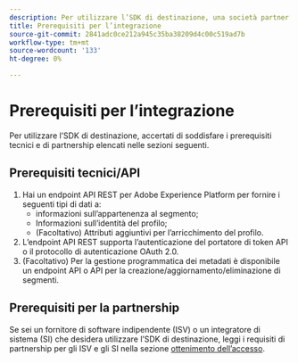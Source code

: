 ```yaml
---
description: Per utilizzare l’SDK di destinazione, una società partner deve soddisfare i prerequisiti elencati in questo documento.
title: Prerequisiti per l’integrazione
source-git-commit: 2841adc0ce212a945c35ba38209d4c00c519ad7b
workflow-type: tm+mt
source-wordcount: '133'
ht-degree: 0%

---
```


# Prerequisiti per l’integrazione

Per utilizzare l’SDK di destinazione, accertati di soddisfare i prerequisiti tecnici e di partnership elencati nelle sezioni seguenti.

## Prerequisiti tecnici/API

1. Hai un endpoint API REST per Adobe Experience Platform per fornire i seguenti tipi di dati a:
   * informazioni sull’appartenenza al segmento;
   * Informazioni sull’identità del profilo;
   * (Facoltativo) Attributi aggiuntivi per l’arricchimento del profilo.
2. L’endpoint API REST supporta l’autenticazione del portatore di token API o il protocollo di autenticazione OAuth 2.0.
3. (Facoltativo) Per la gestione programmatica dei metadati è disponibile un endpoint API o API per la creazione/aggiornamento/eliminazione di segmenti.

## Prerequisiti per la partnership

Se sei un fornitore di software indipendente (ISV) o un integratore di sistema (SI) che desidera utilizzare l’SDK di destinazione, leggi i requisiti di partnership per gli ISV e gli SI nella sezione [ottenimento dell’accesso](./overview.md#get-access).
